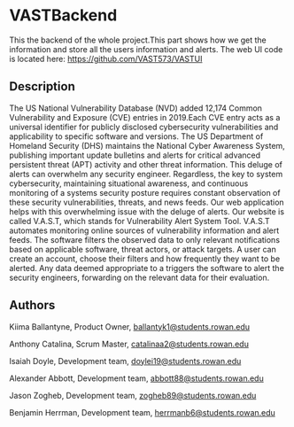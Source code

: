 # VASTBackend

This the backend of the whole project.This part shows how we get the information and store all the users information and alerts.
The web UI code is located here: https://github.com/VAST573/VASTUI

## Description

The US National Vulnerability Database (NVD) added 12,174 Common Vulnerability and Exposure (CVE) entries in 2019.Each CVE entry acts as a universal identifier for publicly disclosed cybersecurity vulnerabilities and applicability to specific software and versions. 
The US Department of Homeland Security (DHS) maintains the National Cyber Awareness System, publishing important update bulletins and alerts for critical advanced persistent threat (APT) activity and other threat information. 
This deluge of alerts can overwhelm any security engineer. Regardless, the key to system cybersecurity, maintaining situational awareness, and continuous monitoring of a systems security posture requires constant observation of these security vulnerabilities, threats, and news feeds.
Our web application helps with this overwhelming issue with the deluge of alerts. 
Our website is called V.A.S.T, which stands for Vulnerability Alert System Tool. 
V.A.S.T automates monitoring online sources of vulnerability information and alert feeds. 
The software filters the observed data to only relevant notifications based on applicable software, threat actors, or attack targets. A user can create an account, choose their filters and how frequently they want to be alerted. 
Any data deemed appropriate to a triggers the software to alert the security engineers, forwarding on the relevant data for their evaluation.

## Authors

Kiima Ballantyne,
Product Owner,
ballantyk1@students.rowan.edu


Anthony Catalina,
Scrum Master,
catalinaa2@students.rowan.edu


Isaiah Doyle,
Development team,
doylei19@students.rowan.edu


Alexander Abbott,
Development team,
abbott88@students.rowan.edu


Jason Zogheb,
Development team,
zogheb89@students.rowan.edu


Benjamin Herrman,
Development team,
herrmanb6@students.rowan.edu
